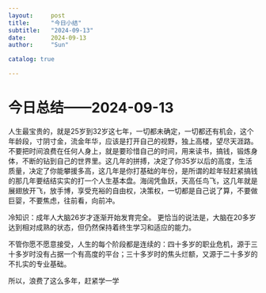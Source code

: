 ```yaml
---
layout:     post
title:      "今日小结"
subtitle:   "2024-09-13"
date:       2024-09-13
author:     "Sun"

catalog: true

---
```



# 今日总结——2024-09-13

人生最宝贵的，就是25岁到32岁这七年，一切都未确定，一切都还有机会，这个年龄段，寸阴寸金，流金年华，应该是打开自己的视野，独上高楼，望尽天涯路。不要把时间浪费在任何人身上，就是要珍惜自己的时间，用来读书，搞钱，锻炼身体，不断的钻到自己的世界里。这几年的拼搏，决定了你35岁以后的高度，生活质量，决定了你能攀援多高，这几年是你打基础的年份，是所谓的趁年轻赶紧搞钱的那几年要结结实实的打一个人生基本盘。海阔凭鱼跃，天高任鸟飞，这几年就是展翅放开飞，放手博，享受充裕的自由权，决策权，一切都是自己说了算，不要做巨婴，不要焦虑，往前看，向前冲。

冷知识：成年人大脑26岁才逐渐开始发育完全。
更恰当的说法是，大脑在20多岁达到相对成熟的状态，但仍然保持着终生学习和适应的能力。

不管你愿不愿意接受，人生的每个阶段都是连续的：四十多岁的职业危机，源于三十多岁时没有占据一个有高度的平台；三十多岁时的焦头烂额，又源于二十多岁的不扎实的专业基础。

所以，浪费了这么多年，赶紧学一学

